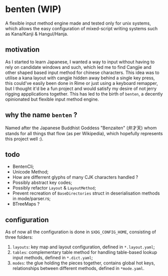 # benten (WIP)
A flexible input method engine made and tested only for unix systems, which allows the easy configuration of mixed-script writing systems such as Kana/Kanji & Hangul/Hanja.

## motivation
As I started to learn Japanese, I wanted a way to input without having to rely on candidate windows and such, which led me to find Cangjie and other shaped based input method for chinese characters. This idea was to utilise a kana layout with cangjie hidden away behind a single key press, this could've easily been done in Rime or just using a keyboard remapper, but I thought it'd be a fun project and would satisfy my desire of not jerry rigging appplications together. This has led to the birth of `benten`, a decently opinionated but flexible input method engine.

## why the name `benten` ?
Named after the Japanese Buddhist Goddess "Benzaiten" (弁才天) whom stands for all things that flow (as per Wikipedia), which hopefully represents this project well :).  

## todo
- BentenCli;
- Unicode Method;
- How are differrent glyphs of many CJK characters handled ?
- Possibly abstract key codes;
- Possibly refactor `Layout` & `LayoutMethod`;
- Prevent recreation of `BaseDirectories` struct in deserialisation methods in mode/parser.rs;
- BTreeMaps ?

## configuration
As of now all the configuration is done in `$XDG_CONFIG_HOME`, consisting of three folders: 
1. `layouts`: key map and layout configuration, defined in `*.layout.yaml`;
2. `tables`: complementary table method for handling table-based lookup input methods, defined in `*.dict.yaml`;
3. `modes`: the glue holding the pieces together, contains global hot keys, relationships between different methods, defined in `*mode.yaml`.
